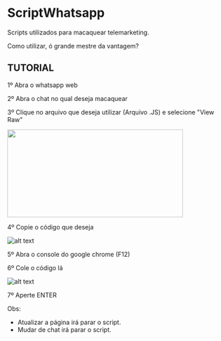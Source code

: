 # ScriptWhatsapp
Scripts utilizados para macaquear telemarketing.

Como utilizar, ó grande mestre da vantagem?

<h2>TUTORIAL</h2>

1º Abra o whatsapp web

2º Abra o chat no qual deseja macaquear

3º Clique no arquivo que deseja utilizar (Arquivo .JS) e selecione "View Raw"

<img src="https://github.com/vitorhartmann/ScriptWhatsapp/blob/main/Fotos/ViewRaw.PNG" width="400" height="200">

4º Copie o código que deseja

![alt text](https://github.com/vitorhartmann/ScriptWhatsapp/blob/main/Fotos/ExemploCodigo.PNG)

5º Abra o console do google chrome (F12)

6º Cole o código lá

![alt text](https://github.com/vitorhartmann/ScriptWhatsapp/blob/main/Fotos/Console.PNG)

7º Aperte ENTER


Obs: 
- Atualizar a página irá parar o script.
- Mudar de chat irá parar o script.

